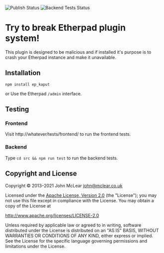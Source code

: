 ![Publish Status](https://github.com/ether/ep_kaput/workflows/Node.js%20Package/badge.svg) ![Backend Tests Status](https://github.com/ether/ep_kaput/workflows/Backend%20tests/badge.svg)

# Try to break Etherpad plugin system!

This plugin is designed to be malicious and if installed it's purpose is to crash your Etherpad instance and make it unavailable.

## Installation

```shell
npm install ep_kaput
```

or Use the Etherpad ``/admin`` interface.

## Testing

### Frontend

Visit http://whatever/tests/frontend/ to run the frontend tests.

### Backend

Type ``cd src && npm run test`` to run the backend tests.

## Copyright and License

Copyright © 2013–2021 John McLear <john@mclear.co.uk>

Licensed under the [Apache License, Version 2.0](LICENSE) (the "License"); you
may not use this file except in compliance with the License. You may obtain a
copy of the License at

http://www.apache.org/licenses/LICENSE-2.0

Unless required by applicable law or agreed to in writing, software distributed
under the License is distributed on an "AS IS" BASIS, WITHOUT WARRANTIES OR
CONDITIONS OF ANY KIND, either express or implied. See the License for the
specific language governing permissions and limitations under the License.

